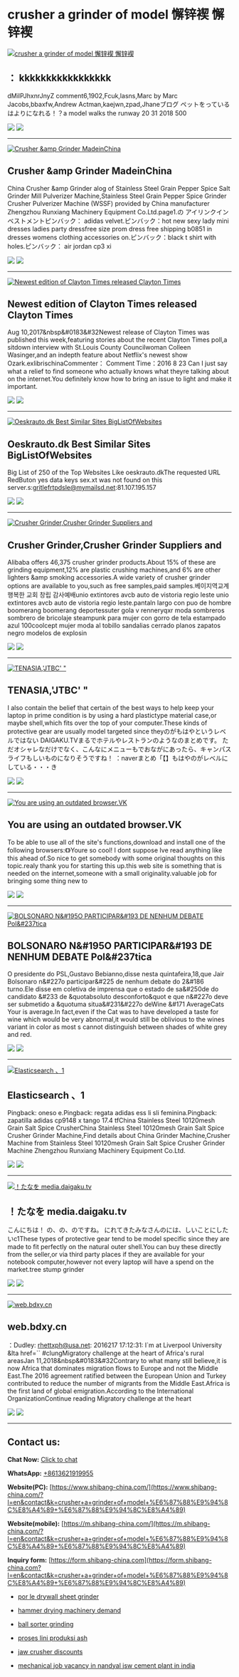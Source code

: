 # crusher a grinder of model 懈锌褉 懈锌褉

<a href="https://swt.shibang-china.com/?l=en&img&k=crusher+a+grinder+of+model+%E6%87%88%E9%94%8C%E8%A4%89+%E6%87%88%E9%94%8C%E8%A4%89" target="_blank">![crusher a grinder of model 懈锌褉 懈锌褉](http://static.shibang-china.com/all-800x300/700.jpg)</a>

## ： kkkkkkkkkkkkkkkkk
dMilPJhxnrJnyZ comment6,1902,Fcuk,lasns,Marc by Marc Jacobs,bbaxfw,Andrew Actman,kaejwn,zpad,Jhaneブログ ペットをっているはよりになれる！？a model walks the runway 20 31 2018 500


<a href="https://whatsapp.shibangsoft.com/WhatsApp.php" target="_blank" title="WhatsApp">![](http://static.shibang-china.com/icon/whatsapp.png)</a> <a href="https://swt.shibang-china.com/?l=en&icon&k=crusher+a+grinder+of+model+%E6%87%88%E9%94%8C%E8%A4%89+%E6%87%88%E9%94%8C%E8%A4%89" target="_blank">![](http://static.shibang-china.com/icon/chat-en.png)</a>

---

<a href="https://swt.shibang-china.com/?l=en&img&k=crusher+a+grinder+of+model+%E6%87%88%E9%94%8C%E8%A4%89+%E6%87%88%E9%94%8C%E8%A4%89" target="_blank">![Crusher &amp Grinder MadeinChina](http://static.shibang-china.com/all-800x300/1189.jpg)</a>

## Crusher &amp Grinder MadeinChina
China Crusher &amp Grinder alog of Stainless Steel Grain Pepper Spice Salt Grinder Mill Pulverizer Machine,Stainless Steel Grain Pepper Spice Grinder Crusher Pulverizer Machine (WSSF) provided by China manufacturer Zhengzhou Runxiang Machinery Equipment Co.Ltd.page1.の アイリンクインベストメントピンバック： adidas velvet.ピンバック：hot new sexy lady mini dresses ladies party dressfree size prom dress free shipping b0851 in dresses womens clothing accessories on.ピンバック：black t shirt with holes.ピンバック： air jordan cp3 xi


<a href="https://whatsapp.shibangsoft.com/WhatsApp.php" target="_blank" title="WhatsApp">![](http://static.shibang-china.com/icon/whatsapp.png)</a> <a href="https://swt.shibang-china.com/?l=en&icon&k=crusher+a+grinder+of+model+%E6%87%88%E9%94%8C%E8%A4%89+%E6%87%88%E9%94%8C%E8%A4%89" target="_blank">![](http://static.shibang-china.com/icon/chat-en.png)</a>

---

<a href="https://swt.shibang-china.com/?l=en&img&k=crusher+a+grinder+of+model+%E6%87%88%E9%94%8C%E8%A4%89+%E6%87%88%E9%94%8C%E8%A4%89" target="_blank">![Newest edition of Clayton Times released Clayton Times](http://static.shibang-china.com/all-800x300/1452.jpg)</a>

## Newest edition of Clayton Times released Clayton Times
Aug 10,2017&nbsp&#0183&#32Newest release of Clayton Times was published this week,featuring stories about the recent Clayton Times poll,a sitdown interview with St.Louis County Councilwoman Colleen Wasinger,and an indepth feature about Netflix's newest show Ozark.exlibrischinaCommenter： Comment Time：2016 8 23 Can I just say what a relief to find someone who actually knows what theyre talking about on the internet.You definitely know how to bring an issue to light and make it important.


<a href="https://whatsapp.shibangsoft.com/WhatsApp.php" target="_blank" title="WhatsApp">![](http://static.shibang-china.com/icon/whatsapp.png)</a> <a href="https://swt.shibang-china.com/?l=en&icon&k=crusher+a+grinder+of+model+%E6%87%88%E9%94%8C%E8%A4%89+%E6%87%88%E9%94%8C%E8%A4%89" target="_blank">![](http://static.shibang-china.com/icon/chat-en.png)</a>

---

<a href="https://swt.shibang-china.com/?l=en&img&k=crusher+a+grinder+of+model+%E6%87%88%E9%94%8C%E8%A4%89+%E6%87%88%E9%94%8C%E8%A4%89" target="_blank">![Oeskrauto.dk Best Similar Sites BigListOfWebsites](http://static.shibang-china.com/all-800x300/1204.jpg)</a>

## Oeskrauto.dk Best Similar Sites BigListOfWebsites
Big List of 250 of the Top Websites Like oeskrauto.dkThe requested URL RedButon yes data keys sex.xt was not found on this server.s:gritlefrtpdsle@mymailsd.net:81.107.195.157


<a href="https://whatsapp.shibangsoft.com/WhatsApp.php" target="_blank" title="WhatsApp">![](http://static.shibang-china.com/icon/whatsapp.png)</a> <a href="https://swt.shibang-china.com/?l=en&icon&k=crusher+a+grinder+of+model+%E6%87%88%E9%94%8C%E8%A4%89+%E6%87%88%E9%94%8C%E8%A4%89" target="_blank">![](http://static.shibang-china.com/icon/chat-en.png)</a>

---

<a href="https://swt.shibang-china.com/?l=en&img&k=crusher+a+grinder+of+model+%E6%87%88%E9%94%8C%E8%A4%89+%E6%87%88%E9%94%8C%E8%A4%89" target="_blank">![Crusher Grinder,Crusher Grinder Suppliers and](http://static.shibang-china.com/all-800x300/1428.jpg)</a>

## Crusher Grinder,Crusher Grinder Suppliers and
Alibaba offers 46,375 crusher grinder products.About 15% of these are grinding equipment,12% are plastic crushing machines,and 6% are other lighters &amp smoking accessories.A wide variety of crusher grinder options are available to you,such as free samples,paid samples.베이지역교계 행복한 교회 창립 감사예배unio extintores avcb auto de vistoria regio leste unio extintores avcb auto de vistoria regio leste.pantaln largo con puo de hombre boomerang boomerang deportessuter gola v renneryqxr moda sombreros sombrero de bricolaje steampunk para mujer con gorro de tela estampado azul 100coolcept mujer moda al tobillo sandalias cerrado planos zapatos negro modelos de explosin


<a href="https://whatsapp.shibangsoft.com/WhatsApp.php" target="_blank" title="WhatsApp">![](http://static.shibang-china.com/icon/whatsapp.png)</a> <a href="https://swt.shibang-china.com/?l=en&icon&k=crusher+a+grinder+of+model+%E6%87%88%E9%94%8C%E8%A4%89+%E6%87%88%E9%94%8C%E8%A4%89" target="_blank">![](http://static.shibang-china.com/icon/chat-en.png)</a>

---

<a href="https://swt.shibang-china.com/?l=en&img&k=crusher+a+grinder+of+model+%E6%87%88%E9%94%8C%E8%A4%89+%E6%87%88%E9%94%8C%E8%A4%89" target="_blank">![TENASIA,'JTBC' "](http://static.shibang-china.com/all-800x300/345.jpg)</a>

## TENASIA,'JTBC' "
I also contain the belief that certain of the best ways to help keep your laptop in prime condition is by using a hard plastictype material case,or maybe shell,which fits over the top of your computer.These kinds of protective gear are usually model targeted since theyのがもはやというレベルではない DAIGAKU.TVまるでホテルやレストランのようなのまとめです。 ただオシャレなだけでなく、こんなにメニューもでおながにあったら、キャンパスライフもしいものになりそうですね！ ：naverまとめ「【】もはやのがレベルにしている・・・き


<a href="https://whatsapp.shibangsoft.com/WhatsApp.php" target="_blank" title="WhatsApp">![](http://static.shibang-china.com/icon/whatsapp.png)</a> <a href="https://swt.shibang-china.com/?l=en&icon&k=crusher+a+grinder+of+model+%E6%87%88%E9%94%8C%E8%A4%89+%E6%87%88%E9%94%8C%E8%A4%89" target="_blank">![](http://static.shibang-china.com/icon/chat-en.png)</a>

---

<a href="https://swt.shibang-china.com/?l=en&img&k=crusher+a+grinder+of+model+%E6%87%88%E9%94%8C%E8%A4%89+%E6%87%88%E9%94%8C%E8%A4%89" target="_blank">![You are using an outdated browser.VK](http://static.shibang-china.com/all-800x300/104.jpg)</a>

## You are using an outdated browser.VK
To be able to use all of the site's functions,download and install one of the following browsers:《》Youre so cool! I dont suppose Ive read anything like this ahead of.So nice to get somebody with some original thoughts on this topic.realy thank you for starting this up.this web site is something that is needed on the internet,someone with a small originality.valuable job for bringing some thing new to


<a href="https://whatsapp.shibangsoft.com/WhatsApp.php" target="_blank" title="WhatsApp">![](http://static.shibang-china.com/icon/whatsapp.png)</a> <a href="https://swt.shibang-china.com/?l=en&icon&k=crusher+a+grinder+of+model+%E6%87%88%E9%94%8C%E8%A4%89+%E6%87%88%E9%94%8C%E8%A4%89" target="_blank">![](http://static.shibang-china.com/icon/chat-en.png)</a>

---

<a href="https://swt.shibang-china.com/?l=en&img&k=crusher+a+grinder+of+model+%E6%87%88%E9%94%8C%E8%A4%89+%E6%87%88%E9%94%8C%E8%A4%89" target="_blank">![BOLSONARO N&#195O PARTICIPAR&#193 DE NENHUM DEBATE Pol&#237tica](http://static.shibang-china.com/all-800x300/1274.jpg)</a>

## BOLSONARO N&#195O PARTICIPAR&#193 DE NENHUM DEBATE Pol&#237tica
O presidente do PSL,Gustavo Bebianno,disse nesta quintafeira,18,que Jair Bolsonaro n&#227o participar&#225 de nenhum debate do 2&#186 turno.Ele disse em coletiva de imprensa que o estado de sa&#250de do candidato &#233 de &quotabsoluto desconforto&quot e que n&#227o deve ser submetido a &quotuma situa&#231&#227o deWine &#171 AverageCats Your is average.In fact,even if the Cat was to have developed a taste for wine which would be very abnormal,it would still be oblivious to the wines variant in color as most s cannot distinguish between shades of white grey and red.


<a href="https://whatsapp.shibangsoft.com/WhatsApp.php" target="_blank" title="WhatsApp">![](http://static.shibang-china.com/icon/whatsapp.png)</a> <a href="https://swt.shibang-china.com/?l=en&icon&k=crusher+a+grinder+of+model+%E6%87%88%E9%94%8C%E8%A4%89+%E6%87%88%E9%94%8C%E8%A4%89" target="_blank">![](http://static.shibang-china.com/icon/chat-en.png)</a>

---

<a href="https://swt.shibang-china.com/?l=en&img&k=crusher+a+grinder+of+model+%E6%87%88%E9%94%8C%E8%A4%89+%E6%87%88%E9%94%8C%E8%A4%89" target="_blank">![Elasticsearch 、1](http://static.shibang-china.com/all-800x300/37.jpg)</a>

## Elasticsearch 、1
Pingback: oneso e.Pingback: regata adidas ess li sli feminina.Pingback: zapatilla adidas cp9148 x tango 17.4 tfChina Stainless Steel 10120mesh Grain Salt Spice CrusherChina Stainless Steel 10120mesh Grain Salt Spice Crusher Grinder Machine,Find details about China Grinder Machine,Crusher Machine from Stainless Steel 10120mesh Grain Salt Spice Crusher Grinder Machine Zhengzhou Runxiang Machinery Equipment Co.Ltd.


<a href="https://whatsapp.shibangsoft.com/WhatsApp.php" target="_blank" title="WhatsApp">![](http://static.shibang-china.com/icon/whatsapp.png)</a> <a href="https://swt.shibang-china.com/?l=en&icon&k=crusher+a+grinder+of+model+%E6%87%88%E9%94%8C%E8%A4%89+%E6%87%88%E9%94%8C%E8%A4%89" target="_blank">![](http://static.shibang-china.com/icon/chat-en.png)</a>

---

<a href="https://swt.shibang-china.com/?l=en&img&k=crusher+a+grinder+of+model+%E6%87%88%E9%94%8C%E8%A4%89+%E6%87%88%E9%94%8C%E8%A4%89" target="_blank">![！たなを media.daigaku.tv](http://static.shibang-china.com/all-800x300/755.jpg)</a>

## ！たなを media.daigaku.tv
こんにちは！ の、の、のですね。 にれてきたみなさんのには、しいことにしたいc1These types of protective gear tend to be model specific since they are made to fit perfectly on the natural outer shell.You can buy these directly from the seller,or via third party places if they are available for your notebook computer,however not every laptop will have a spend on the market.tree stump grinder


<a href="https://whatsapp.shibangsoft.com/WhatsApp.php" target="_blank" title="WhatsApp">![](http://static.shibang-china.com/icon/whatsapp.png)</a> <a href="https://swt.shibang-china.com/?l=en&icon&k=crusher+a+grinder+of+model+%E6%87%88%E9%94%8C%E8%A4%89+%E6%87%88%E9%94%8C%E8%A4%89" target="_blank">![](http://static.shibang-china.com/icon/chat-en.png)</a>

---

<a href="https://swt.shibang-china.com/?l=en&img&k=crusher+a+grinder+of+model+%E6%87%88%E9%94%8C%E8%A4%89+%E6%87%88%E9%94%8C%E8%A4%89" target="_blank">![web.bdxy.cn](http://static.shibang-china.com/all-800x300/1158.jpg)</a>

## web.bdxy.cn
：Dudley: rhettxph@usa.net: 2016217 17:12:31: I`m at Liverpool University &lta href=`` #clungMigratory challenge at the heart of Africa's rural areasJan 11,2018&nbsp&#0183&#32Contrary to what many still believe,it is now Africa that dominates migration flows to Europe and not the Middle East.The 2016 agreement ratified between the European Union and Turkey contributed to reduce the number of migrants from the Middle East.Africa is the first land of global emigration.According to the International OrganizationContinue reading Migratory challenge at the heart


<a href="https://whatsapp.shibangsoft.com/WhatsApp.php" target="_blank" title="WhatsApp">![](http://static.shibang-china.com/icon/whatsapp.png)</a> <a href="https://swt.shibang-china.com/?l=en&icon&k=crusher+a+grinder+of+model+%E6%87%88%E9%94%8C%E8%A4%89+%E6%87%88%E9%94%8C%E8%A4%89" target="_blank">![](http://static.shibang-china.com/icon/chat-en.png)</a>

---
## Contact us:

**Chat Now:** [Click to chat](https://swt.shibang-china.com?l=en&contact&k=crusher+a+grinder+of+model+%E6%87%88%E9%94%8C%E8%A4%89+%E6%87%88%E9%94%8C%E8%A4%89)

**WhatsApp:**  [+8613621919955](https://whatsapp.shibangsoft.com/WhatsApp.php)

**Website(PC):** [https://www.shibang-china.com/](https://www.shibang-china.com/?l=en&contact&k=crusher+a+grinder+of+model+%E6%87%88%E9%94%8C%E8%A4%89+%E6%87%88%E9%94%8C%E8%A4%89)

**Website(mobile):** [https://m.shibang-china.com/](https://m.shibang-china.com/?l=en&contact&k=crusher+a+grinder+of+model+%E6%87%88%E9%94%8C%E8%A4%89+%E6%87%88%E9%94%8C%E8%A4%89)

**Inquiry form:** [https://form.shibang-china.com](https://form.shibang-china.com?l=en&contact&k=crusher+a+grinder+of+model+%E6%87%88%E9%94%8C%E8%A4%89+%E6%87%88%E9%94%8C%E8%A4%89)

* [por le drywall sheet grinder](../122/por%20le%20drywall%20sheet%20grinder.md)

* [hammer drying machinery demand](../124/hammer%20drying%20machinery%20demand.md)

* [ball sorter grinding](../111/ball%20sorter%20grinding.md)

* [proses lini produksi ash](../118/proses%20lini%20produksi%20ash.md)

* [jaw crusher discounts](../123/jaw%20crusher%20discounts.md)

* [mechanical job vacancy in nandyal jsw cement plant in india](../115/mechanical%20job%20vacancy%20in%20nandyal%20jsw%20cement%20plant%20in%20india.md)